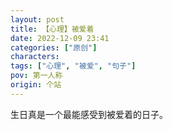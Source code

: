 ```yaml
---
layout: post
title: 【心理】被爱着
date: 2022-12-09 23:41
categories: ["原创"]
characters: 
tags: ["心理", "被爱", "句子"]
pov: 第一人称
origin: 个站
---
```


生日真是一个最能感受到被爱着的日子。

